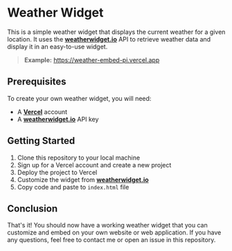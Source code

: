 # **Weather Widget**

This is a simple weather widget that displays the current weather for a given location. It uses the **[weatherwidget.io](https://weatherwidget.io/)** API to retrieve weather data and display it in an easy-to-use widget.
> **Example:**
> https://weather-embed-pi.vercel.app
## **Prerequisites**

To create your own weather widget, you will need:

- A **[Vercel](https://vercel.com/)** account
- A **[weatherwidget.io](https://weatherwidget.io/)** API key

## **Getting Started**

1. Clone this repository to your local machine
2. Sign up for a Vercel account and create a new project
3. Deploy the project to Vercel
4. Customize the widget from **[weatherwidget.io](https://weatherwidget.io/)** 
5. Copy code and paste to `index.html` file

## **Conclusion**

That's it! You should now have a working weather widget that you can customize and embed on your own website or web application. If you have any questions, feel free to contact me or open an issue in this repository.
